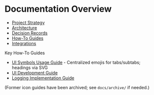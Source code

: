 # Documentation Overview

- [Project Strategy](01-strategy/README.md)
- [Architecture](02-architecture/README.md)
- [Decision Records](03-decision-records/README.md)
- [How-To Guides](04-howto/README.md)
- [Integrations](06-integrations/00-REFERENCE/README.md)

Key How-To Guides
- [UI Symbols Usage Guide](04-howto/ui_symbols.md) - Centralized emojis for tabs/subtabs; headings via SVG
- [UI Development Guide](04-howto/UI_DEVELOPMENT_GUIDE.md)
- [Logging Implementation Guide](04-howto/logging-implementation-guide.md)

(Former icon guides have been archived; see `docs/archive/` if needed.)